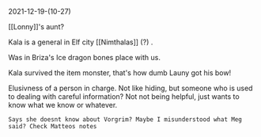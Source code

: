 2021-12-19-(10-27)

[[Lonny]]'s aunt?

Kala is a general in Elf city [[Nimthalas]] (?) . 

Was in Briza's Ice dragon bones place with us.

Kala survived the item monster, that's how dumb Launy got his bow!

Elusivness of a person in charge. Not like hiding, but someone who is used to dealing with careful information? Not not being helpful, just wants to know what we know or whatever.

```
Says she doesnt know about Vorgrim? Maybe I misunderstood what Meg said? Check Matteos notes
```
